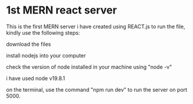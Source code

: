 # 1st MERN react server
This is the first MERN server i have created using REACT.js 
to run the file, kindly use the following steps:

download the files

install nodejs into your computer

check the version of node installed in your machine using "node -v"

i have used node v19.8.1

on the terminal, use the command "npm run dev" to run the server on port 5000.
